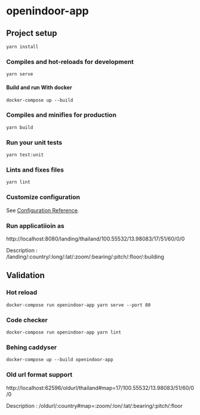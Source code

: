 # openindoor-app

## Project setup
```
yarn install
```

### Compiles and hot-reloads for development
```
yarn serve
```

#### Build and run With docker
```
docker-compose up --build
```

### Compiles and minifies for production
```
yarn build
```

### Run your unit tests
```
yarn test:unit
```

### Lints and fixes files
```
yarn lint
```

### Customize configuration
See [Configuration Reference](https://cli.vuejs.org/config/).


### Run applicatiioin as
http://localhost:8080/landing/thailand/100.55532/13.98083/17/51/60/0/0        

Description  : /landing/:country/:long/:lat/:zoom/:bearing/:pitch/:floor/:building

## Validation

### Hot reload

```
docker-compose run openindoor-app yarn serve --port 80
```

### Code checker

```
docker-compose run openindoor-app yarn lint
```

### Behing caddyser

```
docker-compose up --build openindoor-app
```

### Old url format support

http://localhost:62596/oldurl/thailand#map=17/100.55532/13.98083/51/60/0/0

Description  : /oldurl/:country#map=:zoom/:lon/:lat/:bearing/:pitch/:floor
